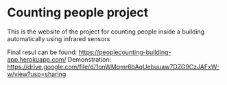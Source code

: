 # Counting people project

This is the website of the project for counting people inside a building automatically using infrared sensors

Final resul can be found: https://peoplecounting-building-app.herokuapp.com/
Demonstration: https://drive.google.com/file/d/1onWMqmr6bAqUebuuaw7DZG9CzJAFxW-w/view?usp=sharing
